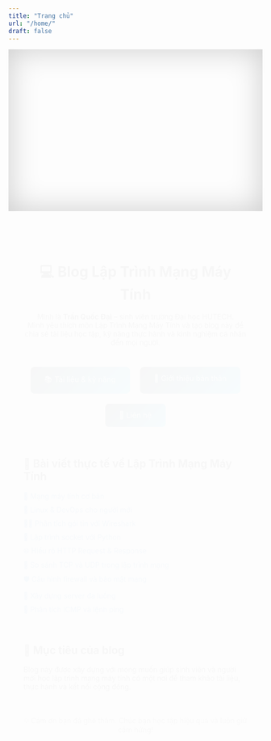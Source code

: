```yaml
---
title: "Trang chủ"
url: "/home/"
draft: false
---
```


<style>
  .hero {
    width: 100%;
    height: 320px;
    background-image: url('/images/anhlaptrinh.jpg');
    background-size: cover;
    background-position: center;
    box-shadow: inset 0 0 60px rgba(0,0,0,0.2);
  }

  .home-container {
    max-width: 880px;
    margin: 0 auto;
    padding: 60px 30px;
    text-align: center;
    animation: fadeIn 1.2s ease forwards;
    opacity: 0;
  }

  @keyframes fadeIn {
    to { opacity: 1; }
  }

  .nav-buttons {
    display: flex;
    justify-content: center;
    gap: 20px;
    flex-wrap: wrap;
    margin-top: 40px;
  }

  .nav-buttons a {
    display: inline-block;
    padding: 14px 28px;
    font-size: 1.05em;
    color: #fff;
    background: linear-gradient(135deg, #0d1316ff, #00c6ff);
    border: none;
    border-radius: 8px;
    text-decoration: none;
    box-shadow: 0 4px 12px rgba(0,0,0,0.2);
    transition: transform 0.3s ease, box-shadow 0.3s ease;
  }

  .nav-buttons a:hover {
    transform: scale(1.07);
    box-shadow: 0 6px 20px rgba(0,0,0,0.3);
  }

  .footer-note {
    margin-top: 50px;
    font-size: 1em;
    color: #666;
  }

  .featured-posts, .mission {
    margin-top: 60px;
    text-align: left;
    max-width: 720px;
    margin-left: auto;
    margin-right: auto;
  }

  .featured-posts ul {
    list-style: none;
    padding-left: 0;
  }

  .featured-posts li {
    margin-bottom: 10px;
  }

  .featured-posts a {
    color: #007acc;
    text-decoration: none;
  }

  .featured-posts a:hover {
    text-decoration: underline;
  }
</style>

<div class="hero"></div>

<div class="home-container">
  <h1>💻 Blog Lập Trình Mạng Máy Tính</h1>

  <p>
    Mình là <strong>Trần Quốc Đại</strong> – sinh viên trường Đại học HUTECH.<br>
    Mình yêu thích môn Lập Trình Mạng Máy Tính và tạo blog này để chia sẻ tài liệu học tập, kỹ năng thực hành và kinh nghiệm cá nhân đến mọi người.
  </p>

  <div class="nav-buttons">
    <a href="/skills/">📚 Tài liệu & kỹ năng</a>
    <a href="/about/">👤 Giới thiệu bản thân</a>
    <a href="/contact/">📩 Liên hệ</a>
  </div>

  <div class="featured-posts">
    <h2>📝 Bài viết thực tế về Lập Trình Mạng Máy Tính</h2>
    <ul>
      <li><a href="/posts/mang-may-tinh-co-ban/">🔌 Mạng máy tính cơ bản</a></li>
      <li><a href="/posts/linux-va-devops/">🐧 Linux & DevOps cho người mới</a></li>
      <li><a href="/posts/thuc-hanh-voi-wireshark/">🕵️‍♂️ Phân tích gói tin với Wireshark</a></li>
      <li><a href="/posts/socket-programming/">🔗 Lập trình socket với Python</a></li>
      <li><a href="/posts/http-request-response/">🌐 Hiểu rõ HTTP Request & Response</a></li>
      <li><a href="/posts/tcp-udp/">📡 So sánh TCP và UDP trong lập trình mạng</a></li>
      <li><a href="/posts/firewall-va-an-toan/">🛡️ Cấu hình firewall và bảo mật mạng</a></li>
      <li><a href="/posts/multithread-server/">🧵 Xây dựng server đa luồng</a></li>
      <li><a href="/posts/icmp-ping/">📶 Phân tích ICMP và lệnh ping</a></li>
    </ul>
  </div>

  <div class="mission">
    <h2>🎯 Mục tiêu của blog</h2>
    <p>
      Blog này được xây dựng với mong muốn giúp sinh viên và người mới học lập trình mạng máy tính có một nơi để tham khảo tài liệu, thực hành và kết nối cộng đồng.
    </p>
  </div>

  <p class="footer-note">💡 Cảm ơn bạn đã ghé thăm. Chúc bạn học tập hiệu quả và luôn giữ cảm hứng!</p>
</div>
